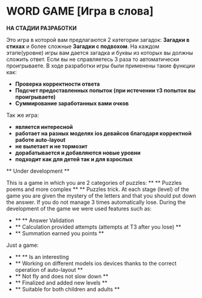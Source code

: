# WORD GAME  [Игра в слова]

**НА СТАДИИ РАЗРАБОТКИ**

Это игра в которой вам предлагаются 2 категории загадок: **Загадки в стихах** и более сложные **Загадки с подвохом**. На каждом этапе(уровне) игры вам дается загадка и буквы из которых вы должны сложить ответ. Если вы не справляетесь 3 раза то автоматически проигрываете.
В ходе разработки игры были применены такие функции как:

* **Проверка корректности ответа**
* **Подсчет предоставленных попыток (при истечении т3 попыток вы проигрываете)**
* **Суммирование заработанных вами очков**

Так же игра:

* **является интересной**
* **работает на разных моделях ios девайсов благодаря корректной работе auto-layout**
* **не вылетает и не тормозит**
* **дорабатывается и добавляются новые уровни**
* **подходит как для детей так и для взрослых**

** Under development **

This is a game in which you are 2 categories of puzzles: ** ** Puzzles poems and more complex ** ** Puzzles trick. At each stage (level) of the game you are given the mystery of the letters and that you should put down the answer. If you do not manage 3 times automatically lose.
During the development of the game we were used features such as:

* ** ** Answer Validation
* ** Calculation provided attempts (attempts at T3 after you lose) **
* ** Summation earned you points **

Just a game:

* ** ** Is an interesting
* ** Working on different models ios devices thanks to the correct operation of auto-layout **
* ** Not fly and does not slow down **
* ** Finalized and added new levels **
* ** Suitable for both children and adults **





